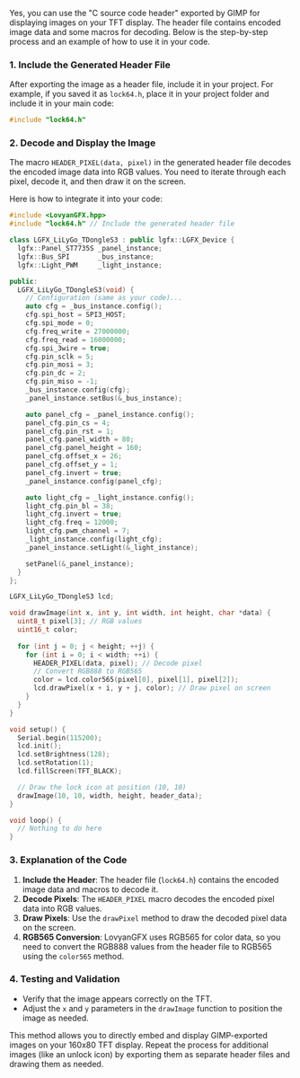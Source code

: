 Yes, you can use the "C source code header" exported by GIMP for displaying images on your TFT display. The header file contains encoded image data and some macros for decoding. Below is the step-by-step process and an example of how to use it in your code.

### 1. Include the Generated Header File
After exporting the image as a header file, include it in your project. For example, if you saved it as `lock64.h`, place it in your project folder and include it in your main code:

```cpp
#include "lock64.h"
```

### 2. Decode and Display the Image
The macro `HEADER_PIXEL(data, pixel)` in the generated header file decodes the encoded image data into RGB values. You need to iterate through each pixel, decode it, and then draw it on the screen.

Here is how to integrate it into your code:

```cpp
#include <LovyanGFX.hpp>
#include "lock64.h" // Include the generated header file

class LGFX_LiLyGo_TDongleS3 : public lgfx::LGFX_Device {
  lgfx::Panel_ST7735S _panel_instance;
  lgfx::Bus_SPI       _bus_instance;
  lgfx::Light_PWM     _light_instance;

public:
  LGFX_LiLyGo_TDongleS3(void) {
    // Configuration (same as your code)...
    auto cfg = _bus_instance.config();
    cfg.spi_host = SPI3_HOST;
    cfg.spi_mode = 0;
    cfg.freq_write = 27000000;
    cfg.freq_read = 16000000;
    cfg.spi_3wire = true;
    cfg.pin_sclk = 5;
    cfg.pin_mosi = 3;
    cfg.pin_dc = 2;
    cfg.pin_miso = -1;
    _bus_instance.config(cfg);
    _panel_instance.setBus(&_bus_instance);

    auto panel_cfg = _panel_instance.config();
    panel_cfg.pin_cs = 4;
    panel_cfg.pin_rst = 1;
    panel_cfg.panel_width = 80;
    panel_cfg.panel_height = 160;
    panel_cfg.offset_x = 26;
    panel_cfg.offset_y = 1;
    panel_cfg.invert = true;
    _panel_instance.config(panel_cfg);

    auto light_cfg = _light_instance.config();
    light_cfg.pin_bl = 38;
    light_cfg.invert = true;
    light_cfg.freq = 12000;
    light_cfg.pwm_channel = 7;
    _light_instance.config(light_cfg);
    _panel_instance.setLight(&_light_instance);

    setPanel(&_panel_instance);
  }
};

LGFX_LiLyGo_TDongleS3 lcd;

void drawImage(int x, int y, int width, int height, char *data) {
  uint8_t pixel[3]; // RGB values
  uint16_t color;
  
  for (int j = 0; j < height; ++j) {
    for (int i = 0; i < width; ++i) {
      HEADER_PIXEL(data, pixel); // Decode pixel
      // Convert RGB888 to RGB565
      color = lcd.color565(pixel[0], pixel[1], pixel[2]);
      lcd.drawPixel(x + i, y + j, color); // Draw pixel on screen
    }
  }
}

void setup() {
  Serial.begin(115200);
  lcd.init();
  lcd.setBrightness(128);
  lcd.setRotation(1);
  lcd.fillScreen(TFT_BLACK);

  // Draw the lock icon at position (10, 10)
  drawImage(10, 10, width, height, header_data);
}

void loop() {
  // Nothing to do here
}
```

### 3. Explanation of the Code
1. **Include the Header**: The header file (`lock64.h`) contains the encoded image data and macros to decode it.
2. **Decode Pixels**: The `HEADER_PIXEL` macro decodes the encoded pixel data into RGB values.
3. **Draw Pixels**: Use the `drawPixel` method to draw the decoded pixel data on the screen.
4. **RGB565 Conversion**: LovyanGFX uses RGB565 for color data, so you need to convert the RGB888 values from the header file to RGB565 using the `color565` method.

### 4. Testing and Validation
- Verify that the image appears correctly on the TFT.
- Adjust the `x` and `y` parameters in the `drawImage` function to position the image as needed.

This method allows you to directly embed and display GIMP-exported images on your 160x80 TFT display. Repeat the process for additional images (like an unlock icon) by exporting them as separate header files and drawing them as needed.